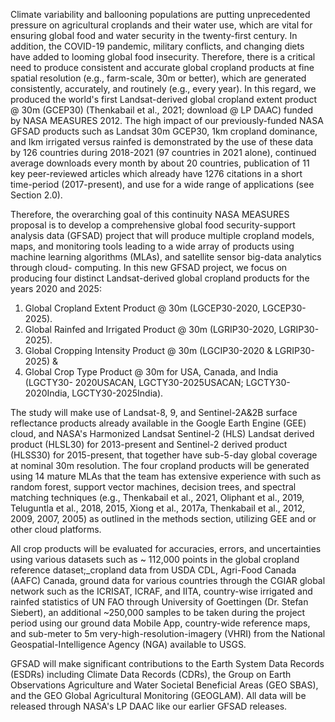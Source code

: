 Climate variability and ballooning populations are putting unprecedented pressure on agricultural croplands and their water use, which are vital for ensuring global food and water security in the twenty-first century. In addition, the COVID-19 pandemic, military conflicts, and changing diets have added to looming global food insecurity. Therefore, there is a critical need to produce consistent and accurate global cropland products at fine spatial resolution (e.g., farm-scale, 30m or better), which are generated consistently, accurately, and routinely (e.g., every year). In this regard, we produced the world's first Landsat-derived global cropland extent product @ 30m (GCEP30) (Thenkabail et al., 2021; download @ LP DAAC) funded by NASA MEASURES 2012. The high impact of our previously-funded NASA GFSAD products such as Landsat 30m GCEP30, 1km cropland dominance, and Ikm irrigated versus rainfed is demonstrated by the use of these data by 126 countries during 2018-2021 (97 countries in 2021 alone), continued average downloads every month by about 20 countries, publication of 11 key peer-reviewed articles which already have 1276 citations in a short time-period (2017-present), and use for a wide range of applications (see Section 2.0). 

Therefore, the overarching goal of this continuity NASA MEASURES proposal is to develop a comprehensive global food security-support analysis data (GFSAD) project that will produce multiple cropland models, maps, and monitoring tools leading to a wide array of products using machine learning algorithms (MLAs), and satellite sensor big-data analytics through cloud- computing. In this new GFSAD project, we focus on producing four distinct Landsat-derived global cropland products for the years 2020 and 2025: 

1. Global Cropland Extent Product @ 30m (LGCEP30-2020, LGCEP30-2025). 
2. Global Rainfed and Irrigated Product @ 30m (LGRIP30-2020, LGRIP30-2025). 
3. Global Cropping Intensity Product @ 30m (LGCIP30-2020 & LGRIP30-2025) & 
4. Global Crop Type Product @ 30m for USA, Canada, and India (LGCTY30- 2020USACAN, LGCTY30-2025USACAN; LGCTY30-2020India, LGCTY30-2025India).   

The study will make use of Landsat-8, 9, and Sentinel-2A&2B surface reflectance products already available in the Google Earth Engine (GEE) cloud, and NASA's Harmonized Landsat Sentinel-2 (HLS) Landsat derived product (HLSL30) for 2013-present and Sentinel-2 derived product (HLSS30) for 2015-present, that together have sub-5-day global coverage at nominal 30m resolution. The four cropland products will be generated using 14 mature MLAs that the team has extensive experience with such as random forest, support vector machines, decision trees, and spectral matching techniques (e.g., Thenkabail et al., 2021, Oliphant et al., 2019, Teluguntla et al., 2018, 2015, Xiong et al., 2017a, Thenkabail et al., 2012, 2009, 2007, 2005) as outlined in the methods section, utilizing GEE and or other cloud platforms. 

All crop products will be evaluated for accuracies, errors, and uncertainties using various datasets such as ~ 112,000 points in the global cropland reference dataset;_cropland data from USDA CDL, Agri-Food Canada (AAFC) Canada, ground data for various countries through the CGIAR global network such as the ICRISAT, ICRAF, and IITA, country-wise irrigated and rainfed statistics of UN FAO through University of Goettingen (Dr. Stefan Siebert), an additional ~250,000 samples to be taken during the project period using our ground data Mobile App, country-wide reference maps, and sub-meter to 5m very-high-resolution-imagery (VHRI) from the National Geospatial-Intelligence Agency (NGA) available to USGS. 

GFSAD will make significant contributions to the Earth System Data Records (ESDRs) including Climate Data Records (CDRs), the Group on Earth Observations Agriculture and Water Societal Beneficial Areas (GEO SBAS), and the GEO Global Agricultural Monitoring (GEOGLAM). All data will be released through NASA's LP DAAC like our earlier GFSAD releases. 
